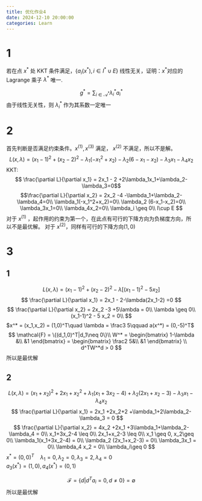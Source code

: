 ```yaml
---
title: 优化作业4
date: 2024-12-10 20:00:00
categories: Learn
---
```

# 1 
若在点 $x^*$ 处 KKT 条件满足，$\{a_i(x^*),i\in I^*\cup E\}$ 线性无关，证明：$x^*$对应的 Lagrange 乘子 $\lambda^*$ 唯一.

$$
g^* =\sum_{i \in \mathscr{A^*}}\lambda_i^*a_i^*
$$
由于线性无关性，则 $\lambda_i^*$ 作为其系数一定唯一

# 2
首先判断是否满足约束条件。$x^{(1)},x^{(3)}$ 满足， $x^{(2)}$ 不满足，所以不是解。
$$
L(x,\lambda) = (x_1-1)^2+(x_2-2)^2 - \lambda_1(-x_1^2+x_2) -\lambda_2 (6-x_1-x_2) - \lambda_3x_1-\lambda_4x_2
$$
KKT:
$$
\frac{\partial L}{\partial x_1} = 2x_1 - 2 +2\lambda_1x_1+\lambda_2-\lambda_3=0$$
$$\frac{\partial L}{\partial x_2} = 2x_2 -4 -\lambda_1+\lambda_2-\lambda_4=0\\
\lambda_1(-x_1^2+x_2)=0\\
\lambda_2 (6-x_1-x_2)=0\\
\lambda_3x_1=0\\
\lambda_4x_2=0\\
\lambda_i \geq 0\\
I\cup E
$$
对于 $x^{(1)}$ ，起作用的约束为第一个，在此点有可行的下降方向为负梯度方向，所以不是最优解。
对于 $x^{(2)}$，同样有可行的下降方向$(1,0)$

# 3
## 1
$$
L(x,\lambda) = (x_1-1)^2+(x_2-2)^2 - \lambda[(x_1-1)^2 - 5 x_2]
$$
$$
\frac{\partial L}{\partial x_1} = 2x_1 - 2-\lambda(2x_1-2) =0
$$
$$
\frac{\partial L}{\partial x_2} = 2x_2 -3 +5\lambda = 0\\
\lambda \geq 0\\
(x_1-1)^2 - 5 x_2 = 0\\
$$
$x^* = (x_1,x_2) = (1,0)^T\quad \lambda = \frac3 5\qquad a(x^*) = (0,-5)^T$  
$$
\mathcal{F} = \{(d_1,0)^T|d_1\neq 0\}\\
W^* = 
\begin{bmatrix}
1-\lambda &\\
 &1
\end{bmatrix} = \begin{bmatrix}
\frac2 5&\\
 &1
\end{bmatrix}
\\
d^TW^*d > 0 
$$
所以是最优解

## 2
$$
L(x,\lambda) =(x_1+x_2)^2 +2x_1+x_2^2 + \lambda_1(x_1+3x_2-4) + \lambda_2 (2x_1+x_2-3) - \lambda_3x_1 - \lambda_4 x_2
$$
$$
\frac{\partial L}{\partial x_1} = 2x_1 +2x_2+2 +\lambda_1+2\lambda_2-\lambda_3 = 0
$$
$$
\frac{\partial L}{\partial x_2} = 4x_2 +2x_1 +3\lambda_1+\lambda_2-\lambda_4 = 0\\
x_1+3x_2-4 \leq 0\\
2x_1+x_2-3 \leq 0\\
x_1 \geq 0, x_2\geq 0\\
\lambda_1(x_1+3x_2-4) = 0\\
\lambda_2 (2x_1+x_2-3) = 0\\
\lambda_3x_1 = 0\\
\lambda_4 x_2 = 0\\
\lambda_i\geq 0
$$
$x^* = (0,0)^T\quad \lambda_1 = 0,\lambda_2 = 0,\lambda_3 = 2,\lambda_4 =0$  
$a_3(x^*) = (1,0),a_4(x^*) = (0,1)$ 

$$\mathcal{F} = \{d|d^Ta_i= 0,d\neq 0\} = \emptyset $$
所以是最优解
